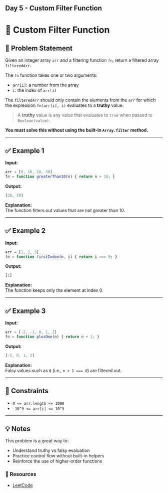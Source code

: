 ## Day 5 - Custom Filter Function

# 🚫 Custom Filter Function

## 🧩 Problem Statement

Given an integer array `arr` and a filtering function `fn`, return a filtered array `filteredArr`.

The `fn` function takes one or two arguments:
- `arr[i]`: a number from the array
- `i`: the index of `arr[i]`

The `filteredArr` should only contain the elements from the `arr` for which the expression `fn(arr[i], i)` evaluates to a **truthy** value.

> A **truthy** value is any value that evaluates to `true` when passed to `Boolean(value)`.

**You must solve this without using the built-in `Array.filter` method.**

---

## ✅ Example 1

**Input:**
```js
arr = [0, 10, 20, 30]
fn = function greaterThan10(n) { return n > 10; }
```

**Output:**
```js
[20, 30]
```

**Explanation:**  
The function filters out values that are not greater than 10.

---

## ✅ Example 2

**Input:**
```js
arr = [1, 2, 3]
fn = function firstIndex(n, i) { return i === 0; }
```

**Output:**
```js
[1]
```

**Explanation:**  
The function keeps only the element at index 0.

---

## ✅ Example 3

**Input:**
```js
arr = [-2, -1, 0, 1, 2]
fn = function plusOne(n) { return n + 1; }
```

**Output:**
```js
[-2, 0, 1, 2]
```

**Explanation:**  
Falsy values such as `0` (i.e., `n + 1 === 0`) are filtered out.

---

## 📏 Constraints

- `0 <= arr.length <= 1000`
- `-10^9 <= arr[i] <= 10^9`

---

## 💡 Notes

This problem is a great way to:
- Understand truthy vs falsy evaluation
- Practice control flow without built-in helpers
- Reinforce the use of higher-order functions


### 📌 Resources
- [LeetCode](https://leetcode.com/problems/filter-elements-from-array/)
